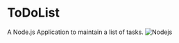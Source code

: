 # ToDoList

A Node.js Application to maintain a list of tasks.
![Nodejs](https://user-images.githubusercontent.com/96413187/195317686-b9d069c5-6a5c-4e24-be04-e409e944b981.PNG)
